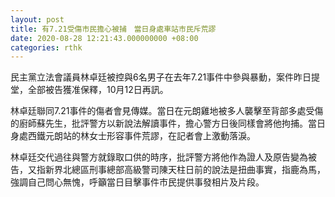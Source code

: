 ```yaml
---
layout: post
title: 有7.21受傷市民擔心被捕　當日身處車站市民斥荒謬
date: 2020-08-28 12:21:43.000000000 +08:00
categories: rthk
---
```


民主黨立法會議員林卓廷被控與6名男子在去年7.21事件中參與暴動，案件昨日提堂，全部被告獲准保釋，10月12日再訊。

林卓廷聯同7.21事件的傷者會見傳媒。當日在元朗雞地被多人襲擊至背部多處受傷的廚師蘇先生，批評警方以新說法解讀事件，擔心警方日後同樣會將他拘捕。當日身處西鐵元朗站的林女士形容事件荒謬，在記者會上激動落淚。

林卓廷交代過往與警方就錄取口供的時序，批評警方將他作為證人及原告變為被告，又指新界北總區刑事總部高級警司陳天柱日前的說法是扭曲事實，指鹿為馬，強調自己問心無愧，呼籲當日目擊事件市民提供事發相片及片段。
